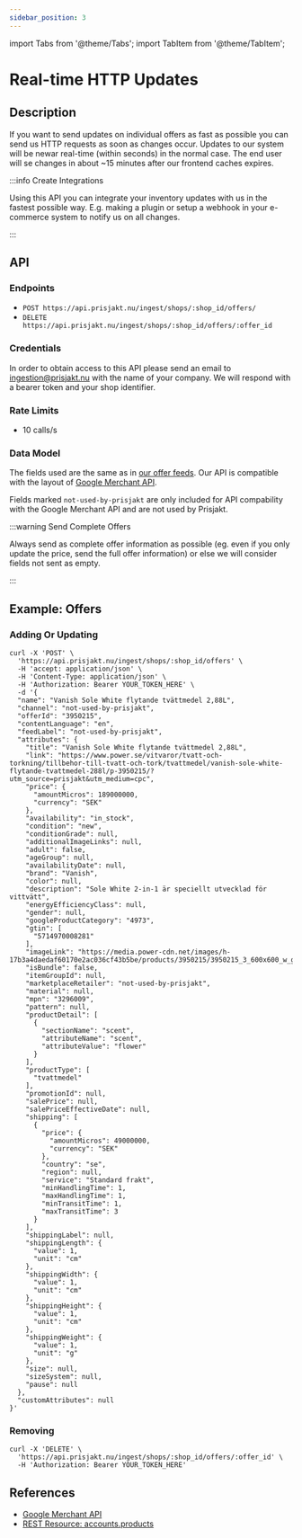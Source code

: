 ```yaml
---
sidebar_position: 3
---
```

import Tabs from '@theme/Tabs';
import TabItem from '@theme/TabItem';

# Real-time HTTP Updates

## Description

If you want to send updates on individual offers as fast as possible you can send us HTTP requests as soon as changes occur. Updates to our system will be newar real-time (within seconds) in the normal case. The end user will se changes in about ~15 minutes after our frontend caches expires.

:::info Create Integrations

Using this API you can integrate your inventory updates with us in the fastest possible way. E.g. making a plugin or setup a webhook in your e-commerce system to notify us on all changes.

:::

## API

### Endpoints

- `POST https://api.prisjakt.nu/ingest/shops/:shop_id/offers/`
- `DELETE https://api.prisjakt.nu/ingest/shops/:shop_id/offers/:offer_id`

### Credentials

In order to obtain access to this API please send an email to ingestion@prisjakt.nu with the name of your company. We will respond with a bearer token and your shop identifier.

### Rate Limits

- 10 calls/s

### Data Model 

The fields used are the same as in [our offer feeds](/feeds/offer/fields). Our API is compatible with the layout of [Google Merchant API](https://developers.google.com/merchant/api/reference/rest/products_v1beta/accounts.products).

Fields marked `not-used-by-prisjakt` are only included for API compability with the Google Merchant API and are not used by Prisjakt.

:::warning Send Complete Offers

Always send as complete offer information as possible (eg. even if you only update the price, send the full offer information) or else we will consider fields not sent as empty.

:::

## Example: Offers

### Adding Or Updating

```shell
curl -X 'POST' \
  'https://api.prisjakt.nu/ingest/shops/:shop_id/offers' \
  -H 'accept: application/json' \
  -H 'Content-Type: application/json' \
  -H 'Authorization: Bearer YOUR_TOKEN_HERE' \
  -d '{
  "name": "Vanish Sole White flytande tvättmedel 2,88L",
  "channel": "not-used-by-prisjakt",
  "offerId": "3950215",
  "contentLanguage": "en",
  "feedLabel": "not-used-by-prisjakt",
  "attributes": {
    "title": "Vanish Sole White flytande tvättmedel 2,88L",
    "link": "https://www.power.se/vitvaror/tvatt-och-torkning/tillbehor-till-tvatt-och-tork/tvattmedel/vanish-sole-white-flytande-tvattmedel-288l/p-3950215/?utm_source=prisjakt&utm_medium=cpc",
    "price": {
      "amountMicros": 189000000,
      "currency": "SEK"
    },
    "availability": "in_stock",
    "condition": "new",
    "conditionGrade": null,
    "additionalImageLinks": null,
    "adult": false,
    "ageGroup": null,
    "availabilityDate": null,
    "brand": "Vanish",
    "color": null,
    "description": "Sole White 2-in-1 är speciellt utvecklad för vittvätt",
    "energyEfficiencyClass": null,
    "gender": null,
    "googleProductCategory": "4973",
    "gtin": [
      "5714970008281"
    ],
    "imageLink": "https://media.power-cdn.net/images/h-17b3a4daedaf60170e2ac036cf43b5be/products/3950215/3950215_3_600x600_w_g.jpg",
    "isBundle": false,
    "itemGroupId": null,
    "marketplaceRetailer": "not-used-by-prisjakt",
    "material": null,
    "mpn": "3296009",
    "pattern": null,
    "productDetail": [
      {
        "sectionName": "scent",
        "attributeName": "scent",
        "attributeValue": "flower"
      }
    ],
    "productType": [
      "tvattmedel"
    ],
    "promotionId": null,
    "salePrice": null,
    "salePriceEffectiveDate": null,
    "shipping": [
      {
        "price": {
          "amountMicros": 49000000,
          "currency": "SEK"
        },
        "country": "se",
        "region": null,
        "service": "Standard frakt",
        "minHandlingTime": 1,
        "maxHandlingTime": 1,
        "minTransitTime": 1,
        "maxTransitTime": 3
      }
    ],
    "shippingLabel": null,
    "shippingLength": {
      "value": 1,
      "unit": "cm"
    },
    "shippingWidth": {
      "value": 1,
      "unit": "cm"
    },
    "shippingHeight": {
      "value": 1,
      "unit": "cm"
    },
    "shippingWeight": {
      "value": 1,
      "unit": "g"
    },
    "size": null,
    "sizeSystem": null,
    "pause": null
  },
  "customAttributes": null
}'
```

### Removing

```shell
curl -X 'DELETE' \
  'https://api.prisjakt.nu/ingest/shops/:shop_id/offers/:offer_id' \
  -H 'Authorization: Bearer YOUR_TOKEN_HERE'
```

## References

- [Google Merchant API](https://developers.google.com/merchant/api)
- [REST Resource: accounts.products](https://developers.google.com/merchant/api/reference/rest/products_v1beta/accounts.products)